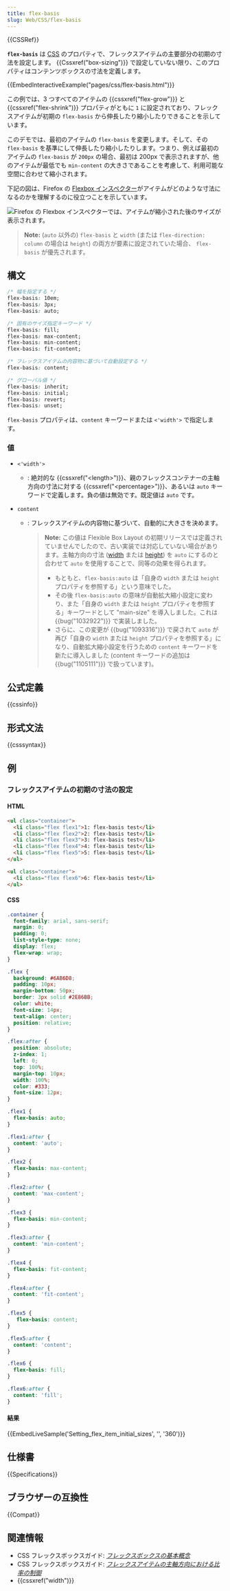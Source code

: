 ```yaml
---
title: flex-basis
slug: Web/CSS/flex-basis
---
```

{{CSSRef}}

**`flex-basis`** は [CSS](/ja/docs/Web/CSS) のプロパティで、フレックスアイテムの主要部分の初期の寸法を設定します。 {{Cssxref("box-sizing")}} で設定していない限り、このプロパティはコンテンツボックスの寸法を定義します。

{{EmbedInteractiveExample("pages/css/flex-basis.html")}}

この例では、3 つすべてのアイテムの {{cssxref("flex-grow")}} と {{cssxref("flex-shrink")}} プロパティがともに `1` に設定されており、フレックスアイテムが初期の `flex-basis` から伸長したり縮小したりできることを示しています。

このデモでは、最初のアイテムの `flex-basis` を変更します。そして、その `flex-basis` を基準にして伸長したり縮小したりします。つまり、例えば最初のアイテムの `flex-basis` が `200px` の場合、最初は 200px で表示されますが、他のアイテムが最低でも `min-content` の大きさであることを考慮して、利用可能な空間に合わせて縮小されます。

下記の図は、Firefox の [Flexbox インスペクター](/ja/docs/Tools/Page_Inspector/How_to/Examine_Flexbox_layouts)がアイテムがどのような寸法になるのかを理解するのに役立つことを示しています。

![Firefox の Flexbox インスペクターでは、アイテムが縮小された後のサイズが表示されます。](firefox-flex-basis.png)

> **Note:** (`auto` 以外の) `flex-basis` と `width` (または `flex-direction: column` の場合は `height`) の両方が要素に設定されていた場合、 `flex-basis` が優先されます。

## 構文

```css
/* 幅を指定する */
flex-basis: 10em;
flex-basis: 3px;
flex-basis: auto;

/* 固有のサイズ指定キーワード */
flex-basis: fill;
flex-basis: max-content;
flex-basis: min-content;
flex-basis: fit-content;

/* フレックスアイテムの内容物に基づいて自動設定する */
flex-basis: content;

/* グローバル値 */
flex-basis: inherit;
flex-basis: initial;
flex-basis: revert;
flex-basis: unset;
```

`flex-basis` プロパティは、`content` キーワードまたは `<'width'>` で指定します。

### 値

- `<'width'>`
  - : 絶対的な {{cssxref("&lt;length&gt;")}}、親のフレックスコンテナーの主軸方向の寸法に対する {{cssxref("&lt;percentage&gt;")}}、あるいは `auto` キーワードで定義します。負の値は無効です。既定値は `auto` です。
- `content`

  - : フレックスアイテムの内容物に基づいて、自動的に大きさを決めます。

    > **Note:** この値は Flexible Box Layout の初期リリースでは定義されていませんでしたので、古い実装では対応していない場合があります。主軸方向の寸法 ([width](https://drafts.csswg.org/css2/visudet.html#propdef-width) または [height](https://drafts.csswg.org/css2/visudet.html#propdef-height)) を `auto` にするのと合わせて `auto` を使用することで、同等の効果を得られます。
    >
    > - もともと、`flex-basis:auto` は「自身の `width` または `height` プロパティを参照する」という意味でした。
    > - その後 `flex-basis:auto` の意味が自動拡大縮小設定に変わり、また「自身の `width` または `height` プロパティを参照する」キーワードとして "main-size" を導入しました。これは {{bug("1032922")}} で実装しました。
    > - さらに、この変更が {{bug("1093316")}} で戻されて `auto` が再び「自身の `width` または `height` プロパティを参照する」になり、自動拡大縮小設定を行うための `content` キーワードを新たに導入しました (content キーワードの追加は {{bug("1105111")}} で扱っています)。

## 公式定義

{{cssinfo}}

## 形式文法

{{csssyntax}}

## 例

<h3 id="Setting_flex_item_initial_sizes">フレックスアイテムの初期の寸法の設定</h3>

#### HTML

```html
<ul class="container">
  <li class="flex flex1">1: flex-basis test</li>
  <li class="flex flex2">2: flex-basis test</li>
  <li class="flex flex3">3: flex-basis test</li>
  <li class="flex flex4">4: flex-basis test</li>
  <li class="flex flex5">5: flex-basis test</li>
</ul>

<ul class="container">
  <li class="flex flex6">6: flex-basis test</li>
</ul>
```

#### CSS

```css
.container {
  font-family: arial, sans-serif;
  margin: 0;
  padding: 0;
  list-style-type: none;
  display: flex;
  flex-wrap: wrap;
}

.flex {
  background: #6AB6D8;
  padding: 10px;
  margin-bottom: 50px;
  border: 3px solid #2E86BB;
  color: white;
  font-size: 14px;
  text-align: center;
  position: relative;
}

.flex:after {
  position: absolute;
  z-index: 1;
  left: 0;
  top: 100%;
  margin-top: 10px;
  width: 100%;
  color: #333;
  font-size: 12px;
}

.flex1 {
  flex-basis: auto;
}

.flex1:after {
  content: 'auto';
}

.flex2 {
  flex-basis: max-content;
}

.flex2:after {
  content: 'max-content';
}

.flex3 {
  flex-basis: min-content;
}

.flex3:after {
  content: 'min-content';
}

.flex4 {
  flex-basis: fit-content;
}

.flex4:after {
  content: 'fit-content';
}

.flex5 {
   flex-basis: content;
}

.flex5:after {
  content: 'content';
}

.flex6 {
  flex-basis: fill;
}

.flex6:after {
  content: 'fill';
}
```

#### 結果

{{EmbedLiveSample('Setting_flex_item_initial_sizes', '', '360')}}

## 仕様書

{{Specifications}}

## ブラウザーの互換性

{{Compat}}

## 関連情報

- CSS フレックスボックスガイド: _[フレックスボックスの基本概念](/ja/docs/Web/CSS/CSS_Flexible_Box_Layout/Basic_Concepts_of_Flexbox)_
- CSS フレックスボックスガイド: _[フレックスアイテムの主軸方向における比率の制御](/ja/docs/Web/CSS/CSS_Flexible_Box_Layout/Controlling_Ratios_of_Flex_Items_Along_the_Main_Ax)_
- {{cssxref("width")}}
